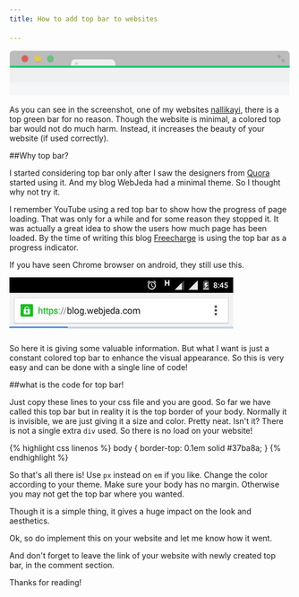```yaml
---
title: How to add top bar to websites

---
```


![How to add colored top bar to website](/images/top-bar-on-websites.jpg)

As you can see in the screenshot, one of my websites [nallikayi](https://articles.nallikayi.com), there is a top green bar for no reason. Though the website is minimal, a colored top bar would not do much harm. Instead, it increases the beauty of your website (if used correctly).

##Why top bar?

I started considering top bar only after I saw the designers from [Quora](https://www.quora.com) started using it. And my blog WebJeda had a minimal theme. So I thought why not try it. 

I remember YouTube using a red top bar to show how the progress of page loading. That was only for a while and for some reason they stopped it. It was actually a great idea to show the users how much page has been loaded. By the time of writing this blog [Freecharge](https://www.freecharge.in) is using the top bar as a progress indicator.

If you have seen Chrome browser on android, they still use this.

![Android chrome browser top loading bar](/images/android-chrome-browser-using-top-bar-screenshot.jpg)

So here it is giving some valuable information. But what I want is just a constant colored top bar to enhance the visual appearance. So this is very easy and can be done with a single line of code!

##what is the code for top bar!

Just copy these lines to your css file and you are good. So far we have called this top bar but in reality it is the top border of your body. Normally it is invisible, we are just giving it a size and color. Pretty neat. Isn't it? There is not a single extra ```div``` used. So there is no load on your website!


{% highlight css linenos %}
body {
  border-top: 0.1em solid #37ba8a;
}
{% endhighlight %}


So that's all there is! Use ```px``` instead on ```em``` if you like. Change the color according to your theme. Make sure your body has no margin. Otherwise you may not get the top bar where you wanted.

Though it is a simple thing, it gives a huge impact on the look and aesthetics.


Ok, so do implement this on your website and let me know how it went.

And don't forget to leave the link of your website with newly created top bar, in the comment section.

Thanks for reading!